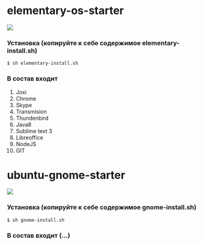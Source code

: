 # elementary-os-starter

<img src="https://adam.merrifield.ca/wp-content/uploads/2016/09/eos-loki-menu-1024x576.png" align="center">

### Установка (копируйте к себе содержимое elementary-install.sh)
```shell
$ sh elementary-install.sh
```

### В состав входит

1. Joxi
2. Chrome
3. Skype
4. Transmision
5. Thundenbird
6. Java8
7. Sublime text 3
8. Libreoffice
9. NodeJS
10. GIT 

# ubuntu-gnome-starter

<img src="http://2.bp.blogspot.com/-kddliUcxdEM/VjzWryEQYTI/AAAAAAAAGnE/1cuHSg5Tgr0/s1600/5-mac-4.jpg" align="center">

### Установка (копируйте к себе содержимое gnome-install.sh)
```shell
$ sh gnome-install.sh
```

### В состав входит (...)
